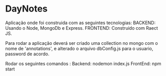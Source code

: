 # DayNotes
Aplicação onde foi construida com as seguintes tecnologias:
BACKEND: Usando o Node, MongoDb e Express.
FRONTEND: Construido com Raect JS.

Para rodar a aplicação deverá ser criado uma collection no mongo com o nome de 'annotations', e alterado o arquivo dbConfig.js para o usuario, password de acordo.

Rodar os seguintes comandos :
Backend: nodemon index.js
FrontEnd: npm start

